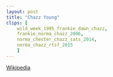 ```yaml
---
layout: post
title: "Chazz Young"
clips: [
    wild_week_1995_frankie_dawn_chazz,
    frankie_norma_chazz_2006,
    norma_chester_chazz_sats_2014,
    norma_chazz_rtsf_2015
    ]
---
```


[Wikipedia](https://en.wikipedia.org/wiki/Chazz_Young)

